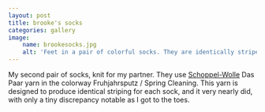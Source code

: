 ```yaml
---
layout: post
title: brooke's socks
categories: gallery
image:
    name: brookesocks.jpg
    alt: 'Feet in a pair of colorful socks. They are identically striped and quickly vary between yellow, green, blue, white, and gray.'
---
```


My second pair of socks, knit for my partner. They use [Schoppel-Wolle](https://www.schoppel-wolle.de/) Das Paar yarn in the colorway Fruhjahrsputz / Spring Cleaning. This yarn is designed to produce identical striping for each sock, and it very nearly did, with only a tiny discrepancy notable as I got to the toes.
